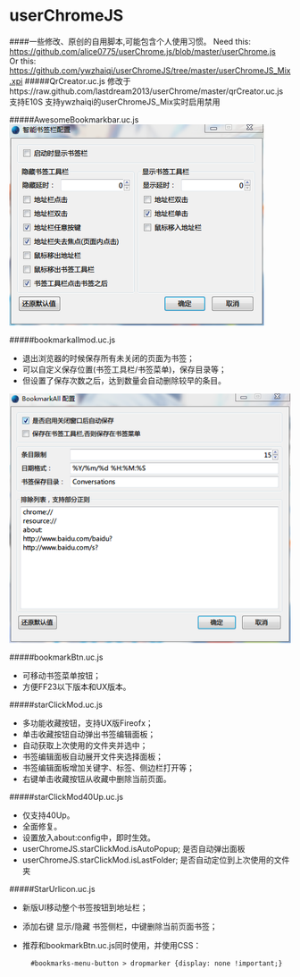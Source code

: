 userChromeJS
============
####一些修改、原创的自用脚本,可能包含个人使用习惯。
Need this:</br>
https://github.com/alice0775/userChrome.js/blob/master/userChrome.js </br>
Or this:</br>
https://github.com/ywzhaiqi/userChromeJS/tree/master/userChromeJS_Mix.xpi
#####QrCreator.uc.js
修改于https://raw.github.com/lastdream2013/userChrome/master/qrCreator.uc.js
支持E10S
支持ywzhaiqi的userChromeJS_Mix实时启用禁用

#####AwesomeBookmarkbar.uc.js
![](Img/3.png)

#####bookmarkallmod.uc.js
- 退出浏览器的时候保存所有未关闭的页面为书签；
- 可以自定义保存位置(书签工具栏/书签菜单)，保存目录等；
- 但设置了保存次数之后，达到数量会自动删除较早的条目。

![](Img/2.png)

#####bookmarkBtn.uc.js
- 可移动书签菜单按钮；
- 方便FF23以下版本和UX版本。

#####starClickMod.uc.js
- 多功能收藏按钮，支持UX版Fireofx；
- 单击收藏按钮自动弹出书签编辑面板；
- 自动获取上次使用的文件夹并选中；
- 书签编辑面板自动展开文件夹选择面板；
- 书签编辑面板增加关键字、标签、侧边栏打开等；
- 右键单击收藏按钮从收藏中删除当前页面。

#####starClickMod40Up.uc.js
- 仅支持40Up。
- 全面修复。
- 设置放入about:config中，即时生效。
- userChromeJS.starClickMod.isAutoPopup;  是否自动弹出面板
- userChromeJS.starClickMod.isLastFolder; 是否自动定位到上次使用的文件夹

#####StarUrlicon.uc.js
- 新版UI移动整个书签按钮到地址栏；
- 添加右键 显示/隐藏 书签侧栏，中键删除当前页面书签；
- 推荐和bookmarkBtn.uc.js同时使用，并使用CSS：

		#bookmarks-menu-button > dropmarker {display: none !important;}
		

